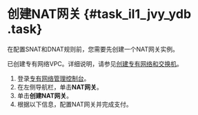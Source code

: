 # 创建NAT网关 {#task_il1_jvy_ydb .task}

在配置SNAT和DNAT规则前，您需要先创建一个NAT网关实例。

已创建专有网络VPC。详细说明，请参见[创建专有网络和交换机](../../../../../cn.zh-CN/用户指南/专有网络和子网/管理专有网络.md#section_ufw_rhv_rdb)。

1.   登录[专有网络管理控制台](https://vpcnext.console.aliyun.com/nat/)。 
2.   在左侧导航栏，单击**NAT网关**。 
3.   单击**创建NAT网关**。 
4.   根据以下信息，配置NAT网关并完成支付。 

